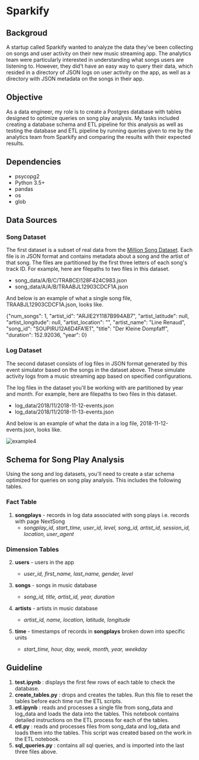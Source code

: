 # Sparkify

## Backgroud

A startup called Sparkify wanted to analyze the data they've been collecting on songs and user activity on their new music streaming app. The analytics team were particularly interested in understanding what songs users are listening to. However, they did't have an easy way to query their data, which resided in a directory of JSON logs on user activity on the app, as well as a directory with JSON metadata on the songs in their app.

## Objective

As a data engineer, my role is to create a Postgres database with tables designed to optimize queries on song play analysis. My tasks included creating a database schema and ETL pipeline for this analysis as well as testing the database and ETL pipeline by running queries given to me by the analytics team from Sparkify and comparing the results with their expected results.

## Dependencies

- psycopg2
- Python 3.5+
- pandas
- os
- glob

## Data Sources

### Song Dataset

The first dataset is a subset of real data from the [Million Song Dataset](http://millionsongdataset.com/). Each file is in JSON format and contains metadata about a song and the artist of that song. The files are partitioned by the first three letters of each song's track ID. For example, here are filepaths to two files in this dataset.

- song_data/A/B/C/TRABCEI128F424C983.json
- song_data/A/A/B/TRAABJL12903CDCF1A.json

And below is an example of what a single song file, TRAABJL12903CDCF1A.json, looks like.

{"num_songs": 1, "artist_id": "ARJIE2Y1187B994AB7", "artist_latitude": null, "artist_longitude": null, "artist_location": "", "artist_name": "Line Renaud", "song_id": "SOUPIRU12A6D4FA1E1", "title": "Der Kleine Dompfaff", "duration": 152.92036, "year": 0}

### Log Dataset
The second dataset consists of log files in JSON format generated by this event simulator based on the songs in the dataset above. These simulate activity logs from a music streaming app based on specified configurations.

The log files in the dataset you'll be working with are partitioned by year and month. For example, here are filepaths to two files in this dataset.

- log_data/2018/11/2018-11-12-events.json
- log_data/2018/11/2018-11-13-events.json

And below is an example of what the data in a log file, 2018-11-12-events.json, looks like.

![example4](https://github.com/Ericliu249/Sparkify/blob/master/pic/example4.png)

## Schema for Song Play Analysis
Using the song and log datasets, you'll need to create a star schema optimized for queries on song play analysis. This includes the following tables.

### Fact Table
1. **songplays** - records in log data associated with song plays i.e. records with page NextSong
     - *songplay_id, start_time, user_id, level, song_id, artist_id, session_id, location, user_agent*

### Dimension Tables
2. **users** - users in the app
     - *user_id, first_name, last_name, gender, level*
     
3. **songs** - songs in music database
     - *song_id, title, artist_id, year, duration*

4. **artists** - artists in music database
     - *artist_id, name, location, latitude, longitude*
     
5. **time** - timestamps of records in **songplays** broken down into specific units
     - *start_time, hour, day, week, month, year, weekday*
     
## Guideline
1. **test.ipynb** : displays the first few rows of each table to check the database.
2. **create_tables.py** : drops and creates the tables. Run this file to reset the tables before each time run the ETL scripts.
3. **etl.ipynb** : reads and processes a single file from song_data and log_data and loads the data into the tables. This notebook contains detailed instructions on the ETL process for each of the tables.
4. **etl.py** : reads and processes files from song_data and log_data and loads them into the tables.  This script was created based on the work in the ETL notebook.
5. **sql_queries.py** : contains all sql queries, and is imported into the last three files above.
